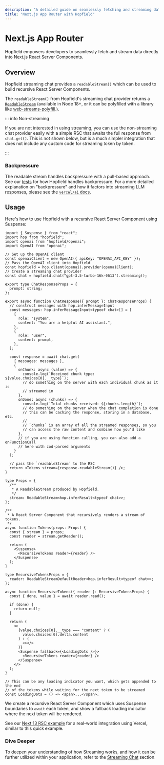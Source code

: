 ```yaml
---
description: "A detailed guide on seamlessly fetching and streaming data directly into React components."
title: "Next.js App Router with Hopfield"
---
```


# Next.js App Router

Hopfield empowers developers to seamlessly fetch and stream data directly into Next.js React Server Components.

## Overview

Hopfield streaming chat provides a `readableStream()` which can be used to build recursive React Server Components.

The `readableStream()` from Hopfield's streaming chat provider returns a [`ReadableStream`](https://developer.mozilla.org/en-US/docs/Web/API/ReadableStream) (available in Node 18+, or it can be polyfilled with a library like [web-streams-polyfill](https://www.npmjs.com/package/web-streams-polyfill).).

::: info Non-streaming

If you are not interested in using streaming, you can use the non-streaming chat provider easily with a simple RSC
that awaits the full response from `chat.get()`. This is not shown below, but is a much simpler integration that does not
include any custom code for streaming token by token.

:::

### Backpressure

The readable stream handles backpressure with a pull-based approach. See our [tests](https://github.com/propology/hopfield/blob/main/src/utils.test.ts) for how Hopfield handles backpressure. For a more detailed explanation on "backpressure" and how it factors into streaming LLM responses, please see the
[`vercel/ai` docs](https://sdk.vercel.ai/docs/concepts/backpressure-and-cancellation).

## Usage

Here's how to use Hopfield with a recursive React Server Component using Suspense:

```tsx
import { Suspense } from "react";
import hop from "hopfield";
import openai from "hopfield/openai";
import OpenAI from "openai";

// Set up the OpenAI client
const openaiClient = new OpenAI({ apiKey: "OPENAI_API_KEY" });
// Pass the OpenAI client into Hopfield
const hopfield = hop.client(openai).provider(openaiClient);
// Create a streaming chat provider
const chat = hopfield.chat("gpt-3.5-turbo-16k-0613").streaming();

export type ChatResponseProps = {
  prompt: string;
};

export async function ChatResponse({ prompt }: ChatResponseProps) {
  // construct messages with hop.inferMessageInput
  const messages: hop.inferMessageInput<typeof chat>[] = [
    {
      role: "system",
      content: "You are a helpful AI assistant.",
    },
    {
      role: "user",
      content: prompt,
    },
  ];

  const response = await chat.get(
    { messages: messages },
    {
      onChunk: async (value) => {
        console.log(`Received chunk type: ${value.choices[0].__type}`);
        // do something on the server with each individual chunk as it is
        // streamed in
      },
      onDone: async (chunks) => {
        console.log(`Total chunks received: ${chunks.length}`);
        // do something on the server when the chat completion is done
        // this can be caching the response, storing in a database, etc.
        //
        // `chunks` is an array of all the streamed responses, so you
        // can access the raw content and combine how you'd like
      },
      // if you are using function calling, you can also add a onFunctionCall
      // here with zod-parsed arguments
    }
  );

  // pass the `readableStream` to the RSC
  return <Tokens stream={response.readableStream()} />;
}

type Props = {
  /**
   * A ReadableStream produced by Hopfield.
   */
  stream: ReadableStream<hop.inferResult<typeof chat>>;
};

/**
 * A React Server Component that recursively renders a stream of tokens.
 */
async function Tokens(props: Props) {
  const { stream } = props;
  const reader = stream.getReader();

  return (
    <Suspense>
      <RecursiveTokens reader={reader} />
    </Suspense>
  );
}

type RecursiveTokensProps = {
  reader: ReadableStreamDefaultReader<hop.inferResult<typeof chat>>;
};

async function RecursiveTokens({ reader }: RecursiveTokensProps) {
  const { done, value } = await reader.read();

  if (done) {
    return null;
  }

  return (
    <>
      {value.choices[0].__type === "content" ? (
        value.choices[0].delta.content
      ) : (
        <></>
      )}
      <Suspense fallback={<LoadingDots />}>
        <RecursiveTokens reader={reader} />
      </Suspense>
    </>
  );
}

// This can be any loading indicator you want, which gets appended to the end
// of the tokens while waiting for the next token to be streamed
const LoadingDots = () => <span>...</span>;
```

We create a recursive React Server Component which uses Suspense boundaries to `await` each token,
and show a fallback loading indicator where the next token will be rendered.

See our [Next 13 RSC example](https://next-13.hopfield.ai) for a real-world integration
using Vercel, similar to this quick example.

### Dive Deeper

To deepen your understanding of how Streaming works, and how it can be further utilized within your application,
refer to the [Streaming Chat](/chat/streaming) section.
